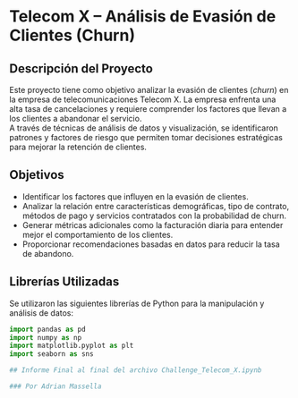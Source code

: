 # Telecom X – Análisis de Evasión de Clientes (Churn)

## Descripción del Proyecto
Este proyecto tiene como objetivo analizar la evasión de clientes (*churn*) en la empresa de telecomunicaciones Telecom X. La empresa enfrenta una alta tasa de cancelaciones y requiere comprender los factores que llevan a los clientes a abandonar el servicio.  
A través de técnicas de análisis de datos y visualización, se identificaron patrones y factores de riesgo que permiten tomar decisiones estratégicas para mejorar la retención de clientes.

## Objetivos
- Identificar los factores que influyen en la evasión de clientes.
- Analizar la relación entre características demográficas, tipo de contrato, métodos de pago y servicios contratados con la probabilidad de churn.
- Generar métricas adicionales como la facturación diaria para entender mejor el comportamiento de los clientes.
- Proporcionar recomendaciones basadas en datos para reducir la tasa de abandono.

## Librerías Utilizadas
Se utilizaron las siguientes librerías de Python para la manipulación y análisis de datos:

```python
import pandas as pd
import numpy as np
import matplotlib.pyplot as plt
import seaborn as sns

## Informe Final al final del archivo Challenge_Telecom_X.ipynb

### Por Adrian Massella
